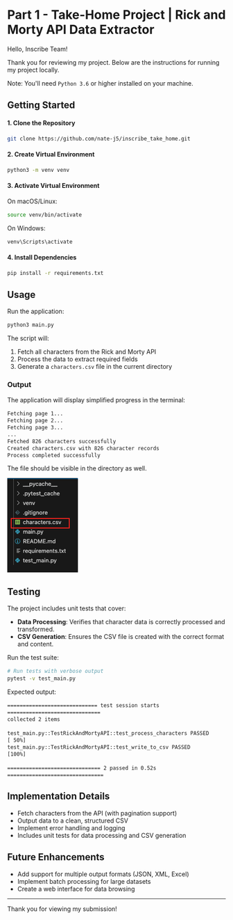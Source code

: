# Part 1 - Take-Home Project | Rick and Morty API Data Extractor

Hello, Inscribe Team!

Thank you for reviewing my project. Below are the instructions for running my project locally.

Note: You'll need `Python 3.6` or higher installed on your machine. 

## Getting Started

#### 1. Clone the Repository

```bash
git clone https://github.com/nate-j5/inscribe_take_home.git
```

#### 2. Create Virtual Environment

```bash
python3 -m venv venv
```

#### 3. Activate Virtual Environment

On macOS/Linux:
```bash
source venv/bin/activate
```

On Windows:
```bash
venv\Scripts\activate
```

#### 4. Install Dependencies

```bash
pip install -r requirements.txt
```

## Usage

Run the application:

```bash
python3 main.py
```

The script will:
1. Fetch all characters from the Rick and Morty API
2. Process the data to extract required fields
3. Generate a `characters.csv` file in the current directory


### Output

The application will display simplified progress in the terminal:

```
Fetching page 1...
Fetching page 2...
Fetching page 3...
...
Fetched 826 characters successfully
Created characters.csv with 826 character records
Process completed successfully
```

The file should be visible in the directory as well.

![Rick and Morty API Screenshot](screenshot.png)

## Testing

The project includes unit tests that cover:

- **Data Processing**: Verifies that character data is correctly processed and transformed.
- **CSV Generation**: Ensures the CSV file is created with the correct format and content.

Run the test suite:

```bash
# Run tests with verbose output
pytest -v test_main.py
```

Expected output:

```
============================= test session starts ==============================
collected 2 items                                                                                  

test_main.py::TestRickAndMortyAPI::test_process_characters PASSED                            [ 50%]
test_main.py::TestRickAndMortyAPI::test_write_to_csv PASSED                                  [100%]

============================== 2 passed in 0.52s ===============================
```

## Implementation Details
- Fetch characters from the API (with pagination support)
- Output data to a clean, structured CSV 
- Implement error handling and logging
- Includes unit tests for data processing and CSV generation


## Future Enhancements
- Add support for multiple output formats (JSON, XML, Excel)
- Implement batch processing for large datasets
- Create a web interface for data browsing



--- 
Thank you for viewing my submission!



